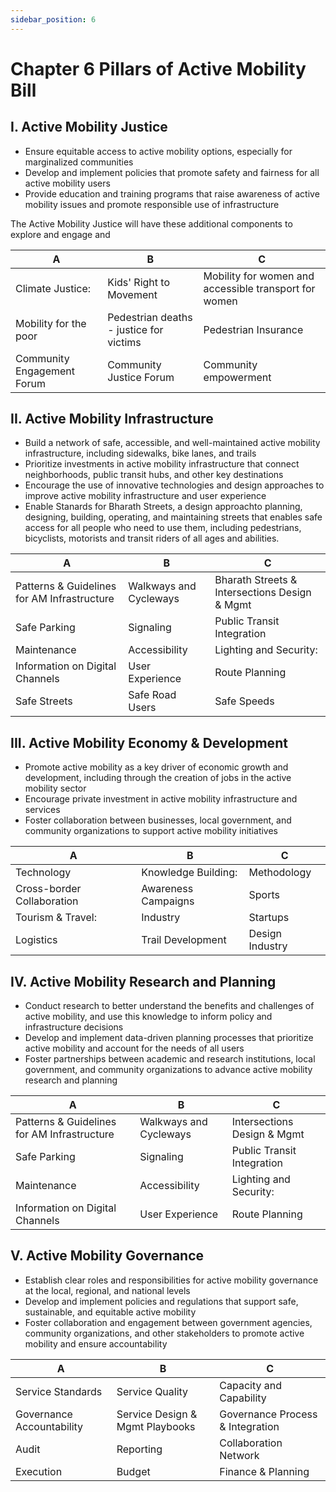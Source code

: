 ```yaml
---
sidebar_position: 6
---
```


# Chapter 6 Pillars of Active Mobility Bill
 
## I. Active Mobility Justice

- Ensure equitable access to active mobility options, especially for marginalized communities
- Develop and implement policies that promote safety and fairness for all active mobility users
- Provide education and training programs that raise awareness of active mobility issues and promote responsible use of infrastructure

The Active Mobility Justice will have these additional components to explore and engage and 

|  A   |B  | C  |
|---|---|---|
| Climate Justice: | Kids' Right to Movement | Mobility for women and accessible transport for women|
| Mobility for the poor | Pedestrian deaths - justice for victims | Pedestrian Insurance |
| Community Engagement Forum | Community Justice Forum | Community empowerment | 



## II. Active Mobility Infrastructure

 
- Build a network of safe, accessible, and well-maintained active mobility infrastructure, including sidewalks, bike lanes, and trails 
- Prioritize investments in active mobility infrastructure that connect neighborhoods, public transit hubs, and other key destinations 
- Encourage the use of innovative technologies and design approaches to improve active mobility infrastructure and user experience
- Enable Stanards for Bharath  Streets, a design approachto planning, designing, building, operating, and maintaining streets that enables safe access for all people who need to use them, including pedestrians, bicyclists, motorists and transit riders of all ages and abilities.

 

|  A   |B  | C  |
|---|---|---|
| Patterns & Guidelines for AM Infrastructure | Walkways and Cycleways | Bharath Streets & Intersections Design & Mgmt|
| Safe Parking  | Signaling | Public Transit Integration |
| Maintenance | Accessibility | Lighting and Security: |
|  Information on Digital Channels |  User Experience | Route Planning  |
|  Safe Streets |  Safe Road Users | Safe Speeds   |


## III. Active Mobility Economy & Development

 
- Promote active mobility as a key driver of economic growth and development, including through the creation of jobs in the active mobility sector
- Encourage private investment in active mobility infrastructure and services
- Foster collaboration between businesses, local government, and community organizations to support active mobility initiatives



|  A   |B  | C  |
|---|---|---|
| Technology | Knowledge Building: | Methodology |
| Cross-border Collaboration  | Awareness Campaigns | Sports|
| Tourism & Travel: | Industry | Startups |
|  Logistics |  Trail Development| Design Industry  |



## IV. Active Mobility Research and Planning

- Conduct research to better understand the benefits and challenges of active mobility, and use this knowledge to inform policy and infrastructure decisions
- Develop and implement data-driven planning processes that prioritize active mobility and account for the needs of all users
- Foster partnerships between academic and research institutions, local government, and community organizations to advance active mobility research and planning




|  A   |B  | C  |
|---|---|---|
| Patterns & Guidelines for AM Infrastructure | Walkways and Cycleways | Intersections Design & Mgmt|
| Safe Parking  | Signaling | Public Transit Integration |
| Maintenance | Accessibility | Lighting and Security: |
|  Information on Digital Channels |  User Experience | Route Planning  |


## V. Active Mobility Governance

- Establish clear roles and responsibilities for active mobility governance at the local, regional, and national levels
- Develop and implement policies and regulations that support safe, sustainable, and equitable active mobility
- Foster collaboration and engagement between government agencies, community organizations, and other stakeholders to promote active mobility and ensure accountability


|  A   |B  | C  |
|---|---|---|
| Service Standards | Service Quality  | Capacity and Capability  |
| Governance Accountability  |  Service Design & Mgmt Playbooks|  Governance Process & Integration |
| Audit | Reporting |  Collaboration Network |
|  Execution |  Budget | Finance &  Planning  |
 
